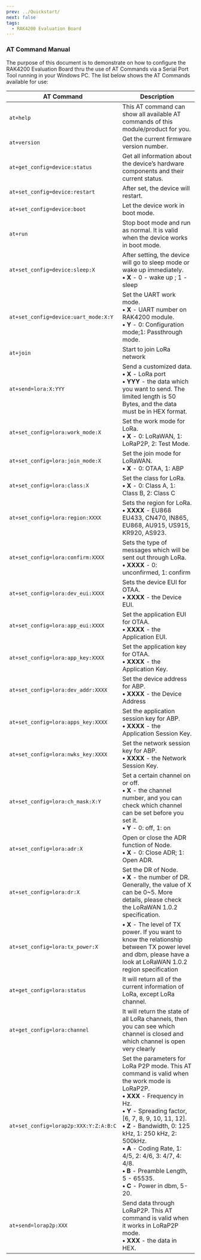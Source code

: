 ```yaml
---
prev: ../Quickstart/
next: false
tags:
  - RAK4200 Evaluation Board
---
```




### AT Command Manual

The purpose of this document is to demonstrate on how to configure the RAK4200 Evaluation Board thru the use of AT Commands via a Serial Port Tool running in your Windows PC. The list below shows the AT Commands available for use:

|            **AT Command**              | **Description**    |
| -------------------------------------- | ------------------ |
| `at+help`                              | This AT command can show all available AT commands of this module/product for you.    |
| `at+version`                           | Get the current firmware version number.   |
| `at+get_config=device:status`          | Get all information about the device’s hardware components and their current status.    |
| `at+set_config=device:restart`         | After set, the device will restart.    |
| `at+set_config=device:boot`            | Let the device work in boot mode.     |
| `at+run`                               | Stop boot mode and run as normal. It is valid when the device works in boot mode.      |
| `at+set_config=device:sleep:X`         | After setting, the device will go to sleep mode or wake up immediately. <br> **• X** - 0 - wake up ; 1 - sleep  |
| `at+set_config=device:uart_mode:X:Y`   | Set the UART work mode.<br> **• X** - UART number on RAK4200 module. <br>**• Y** - 0: Configuration mode;1: Passthrough mode.  |
| `at+join`                              | Start to join LoRa network    |
| `at+send=lora:X:YYY`                   | Send a customized data. <br> **• X** - LoRa port <br>**• YYY** - the data which you want to send. The limited length is 50 Bytes, and the data must be in HEX format.    |
| `at+set_config=lora:work_mode:X`       | Set the work mode for LoRa. <br>**• X** - 0: LoRaWAN, 1: LoRaP2P, 2: Test Mode.     |
| `at+set_config=lora:join_mode:X`       | Set the join mode for LoRaWAN. <br>**• X** - 0: OTAA, 1: ABP       |
| `at+set_config=lora:class:X`           | Set the class for LoRa. <br>**• X** - 0: Class A, 1: Class B, 2: Class C     |
| `at+set_config=lora:region:XXXX`       | Sets the region for LoRa. <br> **• XXXX** - EU868 EU433, CN470, IN865, EU868, AU915, US915, KR920, AS923.   |
| `at+set_config=lora:confirm:XXXX`      | Sets the type of messages which will be sent out through LoRa. <br> **• XXXX** - 0: unconfirmed, 1: confirm  |
| `at+set_config=lora:dev_eui:XXXX`      | Sets the device EUI for OTAA. <br>**• XXXX** - the Device EUI.  |
| `at+set_config=lora:app_eui:XXXX`      | Set the application EUI for OTAA. <br>**• XXXX** - the Application EUI.  |
| `at+set_config=lora:app_key:XXXX`      | Set the application key for OTAA. <br>**• XXXX** - the Application Key.   |
| `at+set_config=lora:dev_addr:XXXX`     | Set the device address for ABP. <br>**• XXXX** - the Device Address    |
| `at+set_config=lora:apps_key:XXXX`     | Set the application session key for ABP. <br>**• XXXX** - the Application Session Key. |
| `at+set_config=lora:nwks_key:XXXX`     | Set the network session key for ABP. <br>**• XXXX** - the Network Session Key. |
| `at+set_config=lora:ch_mask:X:Y`       | Set a certain channel on or off. <br>**• X** - the channel number, and you can check which channel can be set before you set it. <br>**• Y** - 0: off, 1: on  |
| `at+set_config=lora:adr:X`             | Open or close the ADR function of Node. <br>**• X** - 0: Close ADR; 1: Open ADR.  |
| `at+set_config=lora:dr:X`              | Set the DR of Node. <br>**• X** - the number of DR. Generally, the value of X can be 0~5. More details, please check the LoRaWAN 1.0.2 specification. |
| `at+set_config=lora:tx_power:X`        | **• X** - The level of TX power. If you want to know the relationship between TX power level and dbm, please have a look at LoRaWAN 1.0.2 region specification   |
| `at+get_config=lora:status`            | It will return all of the current information of LoRa, except LoRa channel. |
| `at+get_config=lora:channel`           | It will return the state of all LoRa channels, then you can see which channel is closed and which channel is open very clearly     |
| `at+set_config=lorap2p:XXX:Y:Z:A:B:C`  | Set the parameters for LoRa P2P mode. This AT command is valid when the work mode is LoRaP2P. <br>**• XXX** - Frequency in Hz. <br>**• Y** - Spreading factor, [6, 7, 8, 9, 10, 11, 12]. <br>**• Z** - Bandwidth, 0: 125 kHz, 1: 250 kHz, 2: 500kHz. <br>**• A** - Coding Rate, 1: 4/5, 2: 4/6, 3: 4/7, 4: 4/8. <br>**• B** - Preamble Length, 5 - 65535. <br>**• C** - Power in dbm, 5-20. |
| `at+send=lorap2p:XXX`                  | Send data through LoRaP2P. This AT command is valid when it works in LoRaP2P mode. <br>**• XXX** - the data in HEX.   |
